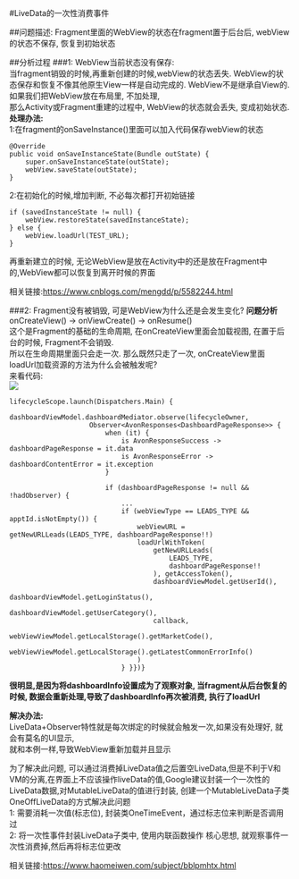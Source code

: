 #LiveData的一次性消费事件

##问题描述:
Fragment里面的WebView的状态在fragment置于后台后, webView的状态不保存, 恢复到初始状态

##分析过程
###1: WebView当前状态没有保存:  
当fragment销毁的时候,再重新创建的时候,webView的状态丢失.
WebView的状态保存和恢复不像其他原生View一样是自动完成的.
WebView不是继承自View的.如果我们把WebView放在布局里, 不加处理,   
那么Activity或Fragment重建的过程中, WebView的状态就会丢失, 变成初始状态.  
**处理办法:**  
1:在fragment的onSaveInstance()里面可以加入代码保存webView的状态  
```  
@Override
public void onSaveInstanceState(Bundle outState) {  
    super.onSaveInstanceState(outState);
    webView.saveState(outState);
}
```  
2:在初始化的时候,增加判断, 不必每次都打开初始链接  
```     
if (savedInstanceState != null) {
    webView.restoreState(savedInstanceState);
} else {
    webView.loadUrl(TEST_URL);
}    
```
再重新建立的时候, 无论WebView是放在Activity中的还是放在Fragment中的,WebView都可以恢复到离开时候的界面  

相关链接:https://www.cnblogs.com/mengdd/p/5582244.html

###2: Fragment没有被销毁, 可是WebView为什么还是会发生变化?
**问题分析**  
onCreateView() -> onViewCreate() -> onResume()  
这个是Fragment的基础的生命周期, 在onCreateView里面会加载视图, 在置于后台的时候, Fragment不会销毁.  
所以在生命周期里面只会走一次.  那么既然只走了一次, onCreateView里面loadUrl加载资源的方法为什么会被触发呢?  
来看代码:  
 ![](https://github.com/xiaoyuncanghai/note/tree/master/image/live一次性消费事件.png)  


``` 
lifecycleScope.launch(Dispatchers.Main) { 
               dashboardViewModel.dashboardMediator.observe(lifecycleOwner,
                    Observer<AvonResponses<DashboardPageResponse>> {
                        when (it) {
                            is AvonResponseSuccess -> dashboardPageResponse = it.data
                            is AvonResponseError -> dashboardContentError = it.exception
                        }
```  

```
                        if (dashboardPageResponse != null && !hadObserver) {
							...
                            if (webViewType == LEADS_TYPE && apptId.isNotEmpty()) {
                                webViewURL = getNewURLLeads(LEADS_TYPE, dashboardPageResponse!!)
                                loadUrlWithToken(
                                    getNewURLLeads(
                                        LEADS_TYPE,
                                        dashboardPageResponse!!
                                    ), getAccessToken(),
                                    dashboardViewModel.getUserId(),
                                    dashboardViewModel.getLoginStatus(),
                                    dashboardViewModel.getUserCategory(),
                                    callback,
                                    webViewViewModel.getLocalStorage().getMarketCode(),
                                    webViewViewModel.getLocalStorage().getLatestCommonErrorInfo()
                                )
                            } }})}  
```   
**很明显,是因为将dashboardInfo设置成为了观察对象, 当fragment从后台恢复的时候, 数据会重新处理,导致了dashboardInfo再次被消费, 执行了loadUrl**

**解决办法:**  
LiveData+Observer特性就是每次绑定的时候就会触发一次,如果没有处理好, 就会有莫名的UI显示,   
就和本例一样,导致WebView重新加载并且显示  

为了解决此问题, 可以通过消费掉LiveData值之后置空LiveData,但是不利于V和VM的分离,在界面上不应该操作liveData的值,Google建议封装一个一次性的LiveData数据,对MutableLiveData的值进行封装, 创建一个MutableLiveData子类OneOffLiveData的方式解决此问题  
1: 需要消耗一次值(标志位), 封装类OneTimeEvent，通过标志位来判断是否调用过  
2: 将一次性事件封装LiveData子类中, 使用内联函数操作
核心思想, 就观察事件一次性消费掉,然后再将标志位更改

相关链接:https://www.haomeiwen.com/subject/bblpmhtx.html

